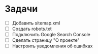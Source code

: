 # Задачи

- [ ] Добавить sitemap.xml
- [ ] Создать robots.txt
- [ ] Подключить Google Search Console
- [ ] Сделать страницу "О проекте"
- [ ] Настроить уведомления об ошибках
